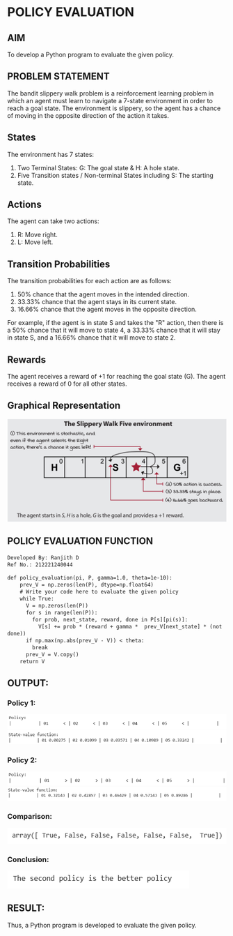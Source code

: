 # POLICY EVALUATION

## AIM
To develop a Python program to evaluate the given policy.

## PROBLEM STATEMENT
The bandit slippery walk problem is a reinforcement learning problem in which an agent must learn to navigate a 7-state environment in order to reach a goal state. The environment is slippery, so the agent has a chance of moving in the opposite direction of the action it takes.
## States
The environment has 7 states:

1.    Two Terminal States: G: The goal state & H: A hole state.
2.    Five Transition states / Non-terminal States including S: The starting state.
## Actions
The agent can take two actions:

1.    R: Move right.
2.    L: Move left.
## Transition Probabilities
The transition probabilities for each action are as follows:

1.    50% chance that the agent moves in the intended direction.
2.    33.33% chance that the agent stays in its current state.
3.    16.66% chance that the agent moves in the opposite direction.

For example, if the agent is in state S and takes the "R" action, then there is a 50% chance that it will move to state 4, a 33.33% chance that it will stay in state S, and a 16.66% chance that it will move to state 2.
## Rewards
The agent receives a reward of +1 for reaching the goal state (G). The agent receives a reward of 0 for all other states.
## Graphical Representation
![](https://github.com/RanjithD18/rl-policy-evaluation/blob/main/gra.png)
## POLICY EVALUATION FUNCTION
~~~
Developed By: Ranjith D
Ref No.: 212221240044
~~~
~~~
def policy_evaluation(pi, P, gamma=1.0, theta=1e-10):
    prev_V = np.zeros(len(P), dtype=np.float64)
    # Write your code here to evaluate the given policy
    while True:
      V = np.zeros(len(P))
      for s in range(len(P)):
        for prob, next_state, reward, done in P[s][pi(s)]:
          V[s] += prob * (reward + gamma *  prev_V[next_state] * (not done))
      if np.max(np.abs(prev_V - V)) < theta:
        break
      prev_V = V.copy()
    return V
~~~
## OUTPUT:
### Policy 1:
![](https://github.com/RanjithD18/rl-policy-evaluation/blob/main/1.png)
![](https://github.com/RanjithD18/rl-policy-evaluation/blob/main/2.png)
### Policy 2:
![](https://github.com/RanjithD18/rl-policy-evaluation/blob/main/3.png)
![](https://github.com/RanjithD18/rl-policy-evaluation/blob/main/4.png)
### Comparison:
![](https://github.com/RanjithD18/rl-policy-evaluation/blob/main/5.png)
### Conclusion:
![](https://github.com/RanjithD18/rl-policy-evaluation/blob/main/6.png)

## RESULT:
Thus, a Python program is developed to evaluate the given policy.
